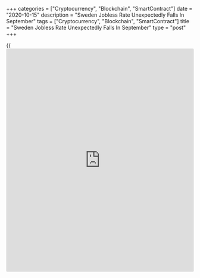 +++
categories = ["Cryptocurrency", "Blockchain", "SmartContract"]
date = "2020-10-15"
description = "Sweden Jobless Rate Unexpectedly Falls In September"
tags = ["Cryptocurrency", "Blockchain", "SmartContract"]
title = "Sweden Jobless Rate Unexpectedly Falls In September"
type = "post"
+++

{{<iframe id="large-banner" src="https://www.bounty.group/#slide=20.0" width="100%" height="600" scrolling="no" style="border: 0px solid rgb(216, 221, 230); border-radius: 3px;">}}

Sweden's jobless rate decreased in September, defying expectations for
an increase, figures from Statistics Sweden showed on Thursday.

The jobless rate fell to 8.3 percent in September from 8.8 percent in
August. Economists had forecast a rate of 9.4 percent. In September last
year, the rate was 6.0 percent.

The number of unemployed persons increased by 122,000 to 453,000 in
September.

The youth unemployment rate, which is applied to the 15-24 age group,
fell to 21.6 percent in September from 22.5 percent in the prior month.

The employment rate decreased to 66.8 percent in September from 67.9
percent in the previous month. The number of employed persons was 5.036
million.

On a seasonally adjusted basis, the unemployment rate was 9.2 percent in
September.

For comments and feedback [contact](https://www.playgroundfx.com/contact/): editorial@rtt[news](https://www.letsplayfx.com/blog/forex-news-website/).com

[Economic News][1]

 **What parts of the world are seeing the best (and worst) economic
performances lately? Click[here][2] to check out our [Econ Scorecard][2]
and find out! See up-to-the-moment [ranking](https://www.playgroundfx.com/blog/crypto-exchange-ranking/)s for the best and worst
performers in [GDP][3], [unemployment rate][4], [inflation][5] and much
more.**

   1. www.rtt[news](https://www.letsplayfx.com/blog/forex-news-website/).com/Content/EconomicNews.aspx
   2. www.rtt[news](https://www.letsplayfx.com/blog/forex-news-website/).com/economic-scorecard/world-rank/retail-sales/highest-performance.aspx
   3. www.rtt[news](https://www.letsplayfx.com/blog/forex-news-website/).com/economic-scorecard/world-rank/GDP/highest-performance.aspx
   4. www.rtt[news](https://www.letsplayfx.com/blog/forex-news-website/).com/economic-scorecard/world-rank/unemployment-rate/lowest-performance.aspx
   5. www.rtt[news](https://www.letsplayfx.com/blog/forex-news-website/).com/economic-scorecard/world-rank/CPI/highest-performance.aspx